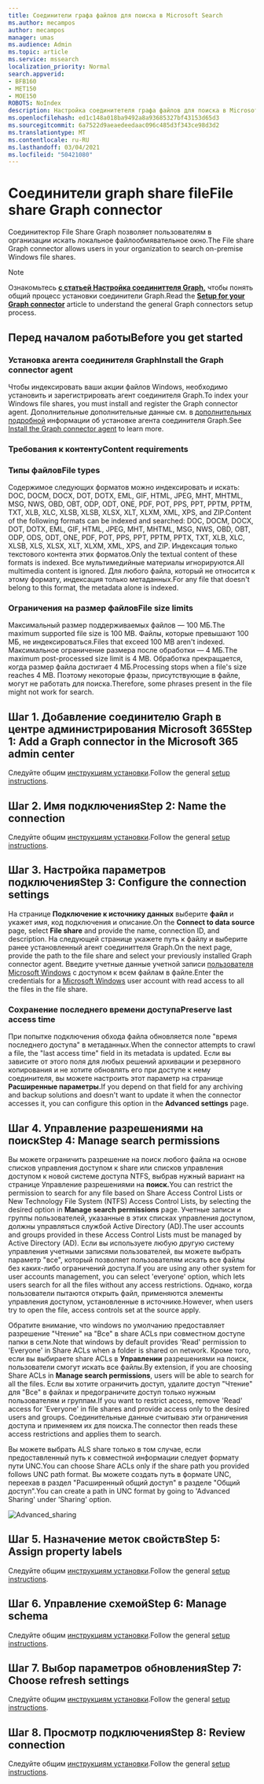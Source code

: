 ```yaml
---
title: Соединители графа файлов для поиска в Microsoft Search
ms.author: mecampos
author: mecampos
manager: umas
ms.audience: Admin
ms.topic: article
ms.service: mssearch
localization_priority: Normal
search.appverid:
- BFB160
- MET150
- MOE150
ROBOTS: NoIndex
description: Настройка соединитетеля графа файлов для поиска в Microsoft Search
ms.openlocfilehash: ed1c148a018ba9492a8a93685327bf43153d65d3
ms.sourcegitcommit: 6a7522d9aeaedeedaac096c485d3f343ce98d3d2
ms.translationtype: MT
ms.contentlocale: ru-RU
ms.lasthandoff: 03/04/2021
ms.locfileid: "50421080"
---
```

<!---Previous ms.author: rusamai --->

# <a name="file-share-graph-connector"></a><span data-ttu-id="f1bc9-103">Соединители graph share file</span><span class="sxs-lookup"><span data-stu-id="f1bc9-103">File share Graph connector</span></span>

<span data-ttu-id="f1bc9-104">Соединитектор File Share Graph позволяет пользователям в организации искать локальное файлообмявательное окно.</span><span class="sxs-lookup"><span data-stu-id="f1bc9-104">The File share Graph connector allows users in your organization to search on-premise Windows file shares.</span></span>

> [!NOTE]
> <span data-ttu-id="f1bc9-105">Ознакомьтесь [**с статьей Настройка соединиттеля Graph,**](configure-connector.md) чтобы понять общий процесс установки соединители Graph.</span><span class="sxs-lookup"><span data-stu-id="f1bc9-105">Read the [**Setup for your Graph connector**](configure-connector.md) article to understand the general Graph connectors setup process.</span></span>

## <a name="before-you-get-started"></a><span data-ttu-id="f1bc9-106">Перед началом работы</span><span class="sxs-lookup"><span data-stu-id="f1bc9-106">Before you get started</span></span>

### <a name="install-the-graph-connector-agent"></a><span data-ttu-id="f1bc9-107">Установка агента соединителя Graph</span><span class="sxs-lookup"><span data-stu-id="f1bc9-107">Install the Graph connector agent</span></span>

<span data-ttu-id="f1bc9-108">Чтобы индексировать ваши акции файлов Windows, необходимо установить и зарегистрировать агент соединителя Graph.</span><span class="sxs-lookup"><span data-stu-id="f1bc9-108">To index your Windows file shares, you must install and register the Graph connector agent.</span></span> <span data-ttu-id="f1bc9-109">Дополнительные дополнительные данные см. в [дополнительных подробной](on-prem-agent.md) информации об установке агента соединителя Graph.</span><span class="sxs-lookup"><span data-stu-id="f1bc9-109">See [Install the Graph connector agent](on-prem-agent.md) to learn more.</span></span>  

### <a name="content-requirements"></a><span data-ttu-id="f1bc9-110">Требования к контенту</span><span class="sxs-lookup"><span data-stu-id="f1bc9-110">Content requirements</span></span>

### <a name="file-types"></a><span data-ttu-id="f1bc9-111">Типы файлов</span><span class="sxs-lookup"><span data-stu-id="f1bc9-111">File types</span></span>

<span data-ttu-id="f1bc9-112">Содержимое следующих форматов можно индексировать и искать: DOC, DOCM, DOCX, DOT, DOTX, EML, GIF, HTML, JPEG, MHT, MHTML, MSG, NWS, OBD, OBT, ODP, ODT, ONE, PDF, POT, PPS, PPT, PPTM, PPTM, TXT, XLB, XLC, XLSB, XLSB, XLSX, XLT, XLXM, XML, XPS, and ZIP.</span><span class="sxs-lookup"><span data-stu-id="f1bc9-112">Content of the following formats can be indexed and searched: DOC, DOCM, DOCX, DOT, DOTX, EML, GIF, HTML, JPEG, MHT, MHTML, MSG, NWS, OBD, OBT, ODP, ODS, ODT, ONE, PDF, POT, PPS, PPT, PPTM, PPTX, TXT, XLB, XLC, XLSB, XLS, XLSX, XLT, XLXM, XML, XPS, and ZIP.</span></span> <span data-ttu-id="f1bc9-113">Индексация только текстового контента этих форматов.</span><span class="sxs-lookup"><span data-stu-id="f1bc9-113">Only the textual content of these formats is indexed.</span></span> <span data-ttu-id="f1bc9-114">Все мультимедийные материалы игнорируются.</span><span class="sxs-lookup"><span data-stu-id="f1bc9-114">All multimedia content is ignored.</span></span> <span data-ttu-id="f1bc9-115">Для любого файла, который не относится к этому формату, индексация только метаданных.</span><span class="sxs-lookup"><span data-stu-id="f1bc9-115">For any file that doesn't belong to this format, the metadata alone is indexed.</span></span>

### <a name="file-size-limits"></a><span data-ttu-id="f1bc9-116">Ограничения на размер файлов</span><span class="sxs-lookup"><span data-stu-id="f1bc9-116">File size limits</span></span>

<span data-ttu-id="f1bc9-117">Максимальный размер поддерживаемых файлов — 100 МБ.</span><span class="sxs-lookup"><span data-stu-id="f1bc9-117">The maximum supported file size is 100 MB.</span></span> <span data-ttu-id="f1bc9-118">Файлы, которые превышают 100 МБ, не индексироваться.</span><span class="sxs-lookup"><span data-stu-id="f1bc9-118">Files that exceed 100 MB aren't indexed.</span></span> <span data-ttu-id="f1bc9-119">Максимальное ограничение размера после обработки — 4 МБ.</span><span class="sxs-lookup"><span data-stu-id="f1bc9-119">The maximum post-processed size limit is 4 MB.</span></span> <span data-ttu-id="f1bc9-120">Обработка прекращается, когда размер файла достигает 4 МБ.</span><span class="sxs-lookup"><span data-stu-id="f1bc9-120">Processing stops when a file's size reaches 4 MB.</span></span> <span data-ttu-id="f1bc9-121">Поэтому некоторые фразы, присутствующие в файле, могут не работать для поиска.</span><span class="sxs-lookup"><span data-stu-id="f1bc9-121">Therefore, some phrases present in the file might not work for search.</span></span>

## <a name="step-1-add-a-graph-connector-in-the-microsoft-365-admin-center"></a><span data-ttu-id="f1bc9-122">Шаг 1. Добавление соединителю Graph в центре администрирования Microsoft 365</span><span class="sxs-lookup"><span data-stu-id="f1bc9-122">Step 1: Add a Graph connector in the Microsoft 365 admin center</span></span>

<span data-ttu-id="f1bc9-123">Следуйте общим [инструкциям установки](https://docs.microsoft.com/microsoftsearch/configure-connector).</span><span class="sxs-lookup"><span data-stu-id="f1bc9-123">Follow the general [setup instructions](https://docs.microsoft.com/microsoftsearch/configure-connector).</span></span>
<!---If the above phrase does not apply, delete it and insert specific details for your data source that are different from general setup instructions.-->

## <a name="step-2-name-the-connection"></a><span data-ttu-id="f1bc9-124">Шаг 2. Имя подключения</span><span class="sxs-lookup"><span data-stu-id="f1bc9-124">Step 2: Name the connection</span></span>

<span data-ttu-id="f1bc9-125">Следуйте общим [инструкциям установки](https://docs.microsoft.com/microsoftsearch/configure-connector).</span><span class="sxs-lookup"><span data-stu-id="f1bc9-125">Follow the general [setup instructions](https://docs.microsoft.com/microsoftsearch/configure-connector).</span></span>
<!---If the above phrase does not apply, delete it and insert specific details for your data source that are different from general setup instructions.-->

## <a name="step-3-configure-the-connection-settings"></a><span data-ttu-id="f1bc9-126">Шаг 3. Настройка параметров подключения</span><span class="sxs-lookup"><span data-stu-id="f1bc9-126">Step 3: Configure the connection settings</span></span>

<span data-ttu-id="f1bc9-127">На странице **Подключение к источнику данных** выберите **файл** и укажет имя, код подключения и описание.</span><span class="sxs-lookup"><span data-stu-id="f1bc9-127">On the **Connect to data source** page, select **File share** and provide the name, connection ID, and description.</span></span> <span data-ttu-id="f1bc9-128">На следующей странице укажете путь к файлу и выберите ранее установленный агент соединиттеля Graph.</span><span class="sxs-lookup"><span data-stu-id="f1bc9-128">On the next page, provide the path to the file share and select your previously installed Graph connector agent.</span></span> <span data-ttu-id="f1bc9-129">Введите учетные данные учетной записи [пользователя Microsoft Windows](https://microsoft.com/windows) с доступом к всем файлам в файле.</span><span class="sxs-lookup"><span data-stu-id="f1bc9-129">Enter the credentials for a [Microsoft Windows](https://microsoft.com/windows) user account with read access to all the files in the file share.</span></span>

### <a name="preserve-last-access-time"></a><span data-ttu-id="f1bc9-130">Сохранение последнего времени доступа</span><span class="sxs-lookup"><span data-stu-id="f1bc9-130">Preserve last access time</span></span>

<span data-ttu-id="f1bc9-131">При попытке подключения обхода файла обновляется поле "время последнего доступа" в метаданных.</span><span class="sxs-lookup"><span data-stu-id="f1bc9-131">When the connector attempts to crawl a file, the "last access time" field in its metadata is updated.</span></span> <span data-ttu-id="f1bc9-132">Если вы зависите от этого поля для любых решений архивации и резервного копирования и не хотите обновлять его при доступе к нему соединителя, вы можете настроить этот параметр на странице **Расширенные параметры.**</span><span class="sxs-lookup"><span data-stu-id="f1bc9-132">If you depend on that field for any archiving and backup solutions and doesn't want to update it when the connector accesses it, you can configure this option in the **Advanced settings** page.</span></span>

## <a name="step-4-manage-search-permissions"></a><span data-ttu-id="f1bc9-133">Шаг 4. Управление разрешениями на поиск</span><span class="sxs-lookup"><span data-stu-id="f1bc9-133">Step 4: Manage search permissions</span></span>

<span data-ttu-id="f1bc9-134">Вы можете ограничить разрешение на поиск любого файла на основе списков управления доступом к share или списков управления доступом к новой системе доступа NTFS, выбрав нужный вариант на странице Управление разрешениями на **поиск.**</span><span class="sxs-lookup"><span data-stu-id="f1bc9-134">You can restrict the permission to search for any file based on Share Access Control Lists or New Technology File System (NTFS) Access Control Lists, by selecting the desired option in **Manage search permissions** page.</span></span> <span data-ttu-id="f1bc9-135">Учетные записи и группы пользователей, указанные в этих списках управления доступом, должны управляться службой Active Directory (AD).</span><span class="sxs-lookup"><span data-stu-id="f1bc9-135">The user accounts and groups provided in these Access Control Lists must be managed by Active Directory (AD).</span></span> <span data-ttu-id="f1bc9-136">Если вы используете любую другую систему управления учетными записями пользователей, вы можете выбрать параметр "все", который позволяет пользователям искать все файлы без каких-либо ограничений доступа.</span><span class="sxs-lookup"><span data-stu-id="f1bc9-136">If you are using any other system for user accounts management, you can select 'everyone' option, which lets users search for all the files without any access restrictions.</span></span> <span data-ttu-id="f1bc9-137">Однако, когда пользователи пытаются открыть файл, применяются элементы управления доступом, установленные в источнике.</span><span class="sxs-lookup"><span data-stu-id="f1bc9-137">However, when users try to open the file, access controls set at the source apply.</span></span>

<span data-ttu-id="f1bc9-138">Обратите внимание, что windows по умолчанию предоставляет разрешение "Чтение" на "Все" в share ACLs при совместном доступе папки в сети.</span><span class="sxs-lookup"><span data-stu-id="f1bc9-138">Note that windows by default provides 'Read' permission to 'Everyone' in Share ACLs when a folder is shared on network.</span></span> <span data-ttu-id="f1bc9-139">Кроме того, если вы выбираете share ACLs в **Управлении** разрешениями на поиск, пользователи смогут искать все файлы.</span><span class="sxs-lookup"><span data-stu-id="f1bc9-139">By extension, if you are choosing Share ACLs in **Manage search permissions**, users will be able to search for all the files.</span></span> <span data-ttu-id="f1bc9-140">Если вы хотите ограничить доступ, удалите доступ "Чтение" для "Все" в файлах и предограничите доступ только нужным пользователям и группам.</span><span class="sxs-lookup"><span data-stu-id="f1bc9-140">If you want to restrict access, remove 'Read' access for 'Everyone' in file shares and provide access only to the desired users and groups.</span></span> <span data-ttu-id="f1bc9-141">Соединительные данные считываю эти ограничения доступа и применяем их для поиска.</span><span class="sxs-lookup"><span data-stu-id="f1bc9-141">The connector then reads these access restrictions and applies them to search.</span></span>

<span data-ttu-id="f1bc9-142">Вы можете выбрать ALS share только в том случае, если предоставленный путь к совместной информации следует формату пути UNC.</span><span class="sxs-lookup"><span data-stu-id="f1bc9-142">You can choose Share ACLs only if the share path you provided follows UNC path format.</span></span> <span data-ttu-id="f1bc9-143">Вы можете создать путь в формате UNC, переехав в раздел "Расширенный общий доступ" в разделе "Общий доступ".</span><span class="sxs-lookup"><span data-stu-id="f1bc9-143">You can create a path in UNC format by going to 'Advanced Sharing' under 'Sharing' option.</span></span>

![Advanced_sharing](media/file-connector/file-advanced-sharing.png)

## <a name="step-5-assign-property-labels"></a><span data-ttu-id="f1bc9-145">Шаг 5. Назначение меток свойств</span><span class="sxs-lookup"><span data-stu-id="f1bc9-145">Step 5: Assign property labels</span></span>

<span data-ttu-id="f1bc9-146">Следуйте общим [инструкциям установки](https://docs.microsoft.com/microsoftsearch/configure-connector).</span><span class="sxs-lookup"><span data-stu-id="f1bc9-146">Follow the general [setup instructions](https://docs.microsoft.com/microsoftsearch/configure-connector).</span></span>
<!---If the above phrase does not apply, delete it and insert specific details for your data source that are different from general setup instructions.-->

## <a name="step-6-manage-schema"></a><span data-ttu-id="f1bc9-147">Шаг 6. Управление схемой</span><span class="sxs-lookup"><span data-stu-id="f1bc9-147">Step 6: Manage schema</span></span>

<span data-ttu-id="f1bc9-148">Следуйте общим [инструкциям установки](https://docs.microsoft.com/microsoftsearch/configure-connector).</span><span class="sxs-lookup"><span data-stu-id="f1bc9-148">Follow the general [setup instructions](https://docs.microsoft.com/microsoftsearch/configure-connector).</span></span>
<!---If the above phrase does not apply, delete it and insert specific details for your data source that are different from general setup instructions.-->

## <a name="step-7-choose-refresh-settings"></a><span data-ttu-id="f1bc9-149">Шаг 7. Выбор параметров обновления</span><span class="sxs-lookup"><span data-stu-id="f1bc9-149">Step 7: Choose refresh settings</span></span>

<span data-ttu-id="f1bc9-150">Следуйте общим [инструкциям установки](https://docs.microsoft.com/microsoftsearch/configure-connector).</span><span class="sxs-lookup"><span data-stu-id="f1bc9-150">Follow the general [setup instructions](https://docs.microsoft.com/microsoftsearch/configure-connector).</span></span>
<!---If the above phrase does not apply, delete it and insert specific details for your data source that are different from general setup instructions.-->

## <a name="step-8-review-connection"></a><span data-ttu-id="f1bc9-151">Шаг 8. Просмотр подключения</span><span class="sxs-lookup"><span data-stu-id="f1bc9-151">Step 8: Review connection</span></span>

<span data-ttu-id="f1bc9-152">Следуйте общим [инструкциям установки](https://docs.microsoft.com/microsoftsearch/configure-connector).</span><span class="sxs-lookup"><span data-stu-id="f1bc9-152">Follow the general [setup instructions](https://docs.microsoft.com/microsoftsearch/configure-connector).</span></span>
<!---If the above phrase does not apply, delete it and insert specific details for your data source that are different from general setup 
instructions.-->

<!---## Troubleshooting-->
<!---Insert troubleshooting recommendations for this data source-->

<!---## Limitations-->
<!---Insert limitations for this data source-->
